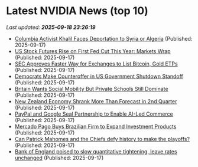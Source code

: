 # Latest NVIDIA News (top 10)
_Last updated: **2025-09-18 23:26:19**_

- [Columbia Activist Khalil Faces Deportation to Syria or Algeria](https://biztoc.com/x/d457a32499c575b2) (Published: 2025-09-17)
- [US Stock Futures Rise on First Fed Cut This Year: Markets Wrap](https://biztoc.com/x/96689ddee921c688) (Published: 2025-09-17)
- [SEC Approves Faster Way for Exchanges to List Bitcoin, Gold ETPs](https://biztoc.com/x/507bffff18a9a26b) (Published: 2025-09-17)
- [Democrats Make Counteroffer in US Government Shutdown Standoff](https://biztoc.com/x/0af93bdc5d1d2eae) (Published: 2025-09-17)
- [Britain Wants Social Mobility But Private Schools Still Dominate](https://biztoc.com/x/393b19f026fc8748) (Published: 2025-09-17)
- [New Zealand Economy Shrank More Than Forecast in 2nd Quarter](https://biztoc.com/x/b15905a98a9484ec) (Published: 2025-09-17)
- [PayPal and Google Seal Partnership to Enable AI-Led Commerce](https://biztoc.com/x/9684c49ed6144c44) (Published: 2025-09-17)
- [Mercado Pago Buys Brazilian Firm to Expand Investment Products](https://biztoc.com/x/3b84bad7853e2849) (Published: 2025-09-17)
- [Can Patrick Mahomes and the Chiefs defy history to make the playoffs?](https://biztoc.com/x/753f77b029a78ff1) (Published: 2025-09-17)
- [Bank of England poised to slow quantitative tightening, leave rates unchanged](https://biztoc.com/x/dd4597a056e8cb21) (Published: 2025-09-17)
